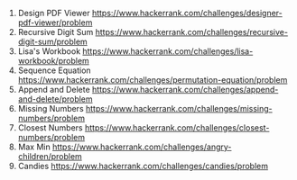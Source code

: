 1. Design PDF Viewer https://www.hackerrank.com/challenges/designer-pdf-viewer/problem
2. Recursive Digit Sum https://www.hackerrank.com/challenges/recursive-digit-sum/problem 
3. Lisa's Workbook https://www.hackerrank.com/challenges/lisa-workbook/problem
4. Sequence Equation https://www.hackerrank.com/challenges/permutation-equation/problem
5. Append and Delete https://www.hackerrank.com/challenges/append-and-delete/problem
6. Missing Numbers https://www.hackerrank.com/challenges/missing-numbers/problem
7. Closest Numbers https://www.hackerrank.com/challenges/closest-numbers/problem
8. Max Min https://www.hackerrank.com/challenges/angry-children/problem
9. Candies https://www.hackerrank.com/challenges/candies/problem
